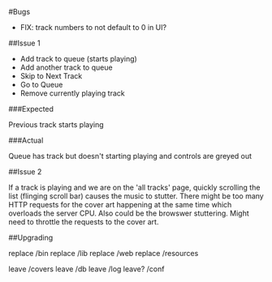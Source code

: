 
#Bugs

* FIX: track numbers to not default to 0 in UI?


##Issue 1

* Add track to queue (starts playing)
* Add another track to queue
* Skip to Next Track
* Go to Queue
* Remove currently playing track

###Expected

Previous track starts playing

###Actual

Queue has track but doesn't starting playing and controls are greyed out


##Issue 2

If a track is playing and we are on the 'all tracks' page, quickly scrolling the list (flinging scroll bar) causes the music to stutter.  There might be too many HTTP requests for the cover art happening at the same time which overloads the server CPU. Also could be the browswer stuttering.  Might need to throttle the requests to the cover art.

##Upgrading

replace /bin
replace /lib
replace /web
replace /resources

leave   /covers
leave   /db
leave   /log
leave?  /conf

